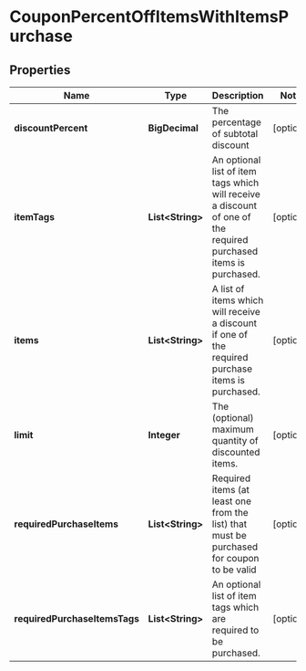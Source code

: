 

# CouponPercentOffItemsWithItemsPurchase


## Properties

| Name | Type | Description | Notes |
|------------ | ------------- | ------------- | -------------|
|**discountPercent** | **BigDecimal** | The percentage of subtotal discount |  [optional] |
|**itemTags** | **List&lt;String&gt;** | An optional list of item tags which will receive a discount of one of the required purchased items is purchased. |  [optional] |
|**items** | **List&lt;String&gt;** | A list of items which will receive a discount if one of the required purchase items is purchased. |  [optional] |
|**limit** | **Integer** | The (optional) maximum quantity of discounted items. |  [optional] |
|**requiredPurchaseItems** | **List&lt;String&gt;** | Required items (at least one from the list) that must be purchased for coupon to be valid |  [optional] |
|**requiredPurchaseItemsTags** | **List&lt;String&gt;** | An optional list of item tags which are required to be purchased. |  [optional] |



